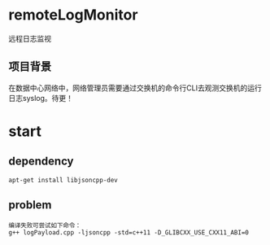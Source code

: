 # remoteLogMonitor
远程日志监视
## 项目背景
在数据中心网络中，网络管理员需要通过交换机的命令行CLI去观测交换机的运行日志syslog。待更！

# start
## dependency
```
apt-get install libjsoncpp-dev
```
## problem
```
编译失败可尝试如下命令：
g++ logPayload.cpp -ljsoncpp -std=c++11 -D_GLIBCXX_USE_CXX11_ABI=0
```
